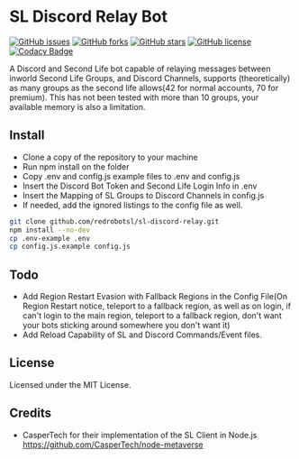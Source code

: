 # SL Discord Relay Bot
[![GitHub issues](https://img.shields.io/github/issues/redrobotsl/sl-discord-relay)](https://github.com/redrobotsl/sl-discord-relay/issues)
[![GitHub forks](https://img.shields.io/github/forks/redrobotsl/sl-discord-relay)](https://github.com/redrobotsl/sl-discord-relay/network)
[![GitHub stars](https://img.shields.io/github/stars/redrobotsl/sl-discord-relay)](https://github.com/redrobotsl/sl-discord-relay/stargazers)
[![GitHub license](https://img.shields.io/github/license/redrobotsl/sl-discord-relay)](https://github.com/redrobotsl/sl-discord-relay/blob/master/LICENSE)
[![Codacy Badge](https://app.codacy.com/project/badge/Grade/73735db5bf0a441591c1e312a1ed3b17)](https://www.codacy.com/gh/redrobotsl/sl-discord-relay/dashboard?utm_source=github.com&amp;utm_medium=referral&amp;utm_content=redrobotsl/sl-discord-relay&amp;utm_campaign=Badge_Grade)


A Discord and Second Life bot capable of relaying messages between inworld Second Life Groups, and Discord Channels, supports (theoretically) as many groups as the second life allows(42 for normal accounts, 70 for premium). This has not been tested with more than 10 groups, your available memory is also a limitation. 



## Install 

- Clone a copy of the repository to your machine 
- Run npm install on the folder
- Copy .env and config.js example files to .env and config.js
- Insert the Discord Bot Token and Second Life Login Info in .env
- Insert the Mapping of SL Groups to Discord Channels in config.js
- If needed, add the ignored listings to the config file as well. 

```bash
git clone github.com/redrobotsl/sl-discord-relay.git
npm install --no-dev
cp .env-example .env
cp config.js.example config.js
```


## Todo
- Add Region Restart Evasion with Fallback Regions in the Config File(On Region Restart notice, teleport to a fallback region, as well as on login, if can't login to the main region, teleport to a fallback region, don't want your bots sticking around somewhere you don't want it)
- Add Reload Capability of SL and Discord Commands/Event files. 



## License

Licensed under the MIT License.

## Credits

- CasperTech for their implementation of the SL Client in Node.js https://github.com/CasperTech/node-metaverse
